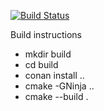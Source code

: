 [![Build Status](https://travis-ci.org/Zitrax/zit.svg?branch=master)](https://travis-ci.org/Zitrax/zit)

Build instructions

* mkdir build
* cd build
* conan install ..
* cmake -GNinja ..
* cmake --build .
